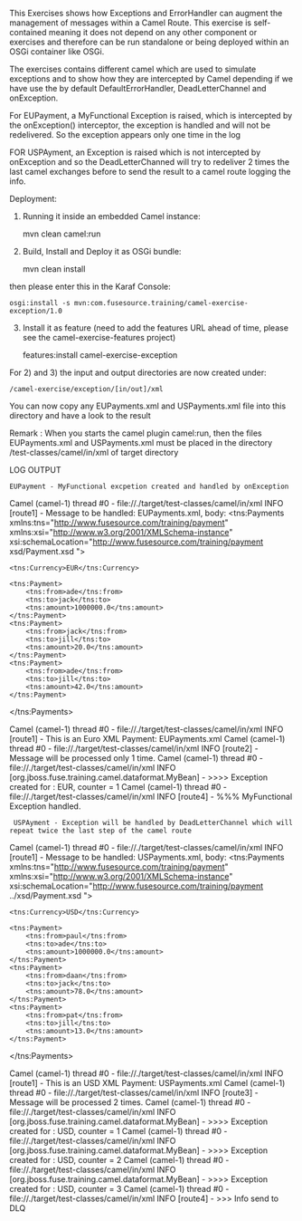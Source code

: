 This Exercises shows how Exceptions and ErrorHandler can augment the management of messages within a Camel Route. This exercise
is self-contained meaning it does not depend on any other component or exercises and therefore can be run standalone or being deployed
within an OSGi container like OSGi.

The exercises contains different camel which are used to simulate exceptions and to show how they are intercepted by Camel depending
if we have use the by default DefaultErrorHandler, DeadLetterChannel and onException.

For EUPayment, a MyFunctional Exception is raised, which is intercepted by the onException() interceptor, the exception is handled
and will not be redelivered. So the exception appears only one time in the log

FOR USPAyment, an Exception is raised which is not intercepted by onException and so the DeadLetterChanned will try to redeliver 2 times the last camel
exchanges before to send the result to a camel route logging the info.

Deployment:

1) Running it inside an embedded Camel instance:

    mvn clean camel:run

2) Build, Install and Deploy it as OSGi bundle:

    mvn clean install

then please enter this in the Karaf Console:

    osgi:install -s mvn:com.fusesource.training/camel-exercise-exception/1.0

3) Install it as feature (need to add the features URL ahead of time, please see the camel-exercise-features project)

    features:install camel-exercise-exception

For 2) and 3) the input and output directories are now created under:

    /camel-exercise/exception/[in/out]/xml

You can now copy any EUPayments.xml and USPayments.xml file into this directory and have a look to the result

Remark : When you starts the camel plugin camel:run, then the files EUPayments.xml and USPayments.xml must be placed
    in the directory /test-classes/camel/in/xml of target directory


LOG OUTPUT

    EUPayment - MyFunctional excpetion created and handled by onException

Camel (camel-1) thread #0 - file://./target/test-classes/camel/in/xml INFO [route1] - Message to be handled: EUPayments.xml, body: <?xml version="1.0" encoding="UTF-8"?>
<tns:Payments xmlns:tns="http://www.fusesource.com/training/payment"
              xmlns:xsi="http://www.w3.org/2001/XMLSchema-instance"
              xsi:schemaLocation="http://www.fusesource.com/training/payment xsd/Payment.xsd ">

    <tns:Currency>EUR</tns:Currency>

    <tns:Payment>
        <tns:from>ade</tns:from>
        <tns:to>jack</tns:to>
        <tns:amount>1000000.0</tns:amount>
    </tns:Payment>
    <tns:Payment>
        <tns:from>jack</tns:from>
        <tns:to>jill</tns:to>
        <tns:amount>20.0</tns:amount>
    </tns:Payment>
    <tns:Payment>
        <tns:from>ade</tns:from>
        <tns:to>jill</tns:to>
        <tns:amount>42.0</tns:amount>
    </tns:Payment>

</tns:Payments>

Camel (camel-1) thread #0 - file://./target/test-classes/camel/in/xml INFO [route1] - This is an Euro XML Payment: EUPayments.xml
Camel (camel-1) thread #0 - file://./target/test-classes/camel/in/xml INFO [route2] - Message will be processed only 1 time.
Camel (camel-1) thread #0 - file://./target/test-classes/camel/in/xml INFO [org.jboss.fuse.training.camel.dataformat.MyBean] - >>>> Exception created for : EUR, counter = 1
Camel (camel-1) thread #0 - file://./target/test-classes/camel/in/xml INFO [route4] - %%% MyFunctional Exception handled.

     USPAyment - Exception will be handled by DeadLetterChannel which will repeat twice the last step of the camel route

Camel (camel-1) thread #0 - file://./target/test-classes/camel/in/xml INFO [route1] - Message to be handled: USPayments.xml, body: <?xml version="1.0" encoding="UTF-8"?>
<tns:Payments xmlns:tns="http://www.fusesource.com/training/payment"
              xmlns:xsi="http://www.w3.org/2001/XMLSchema-instance"
              xsi:schemaLocation="http://www.fusesource.com/training/payment ../xsd/Payment.xsd ">

    <tns:Currency>USD</tns:Currency>

    <tns:Payment>
        <tns:from>paul</tns:from>
        <tns:to>ade</tns:to>
        <tns:amount>1000000.0</tns:amount>
    </tns:Payment>
    <tns:Payment>
        <tns:from>daan</tns:from>
        <tns:to>jack</tns:to>
        <tns:amount>78.0</tns:amount>
    </tns:Payment>
    <tns:Payment>
        <tns:from>pat</tns:from>
        <tns:to>jill</tns:to>
        <tns:amount>13.0</tns:amount>
    </tns:Payment>

</tns:Payments>

Camel (camel-1) thread #0 - file://./target/test-classes/camel/in/xml INFO [route1] - This is an USD XML Payment: USPayments.xml
Camel (camel-1) thread #0 - file://./target/test-classes/camel/in/xml INFO [route3] - Message will be processed 2 times.
Camel (camel-1) thread #0 - file://./target/test-classes/camel/in/xml INFO [org.jboss.fuse.training.camel.dataformat.MyBean] - >>>> Exception created for : USD, counter = 1
Camel (camel-1) thread #0 - file://./target/test-classes/camel/in/xml INFO [org.jboss.fuse.training.camel.dataformat.MyBean] - >>>> Exception created for : USD, counter = 2
Camel (camel-1) thread #0 - file://./target/test-classes/camel/in/xml INFO [org.jboss.fuse.training.camel.dataformat.MyBean] - >>>> Exception created for : USD, counter = 3
Camel (camel-1) thread #0 - file://./target/test-classes/camel/in/xml INFO [route4] - >>> Info send to DLQ


